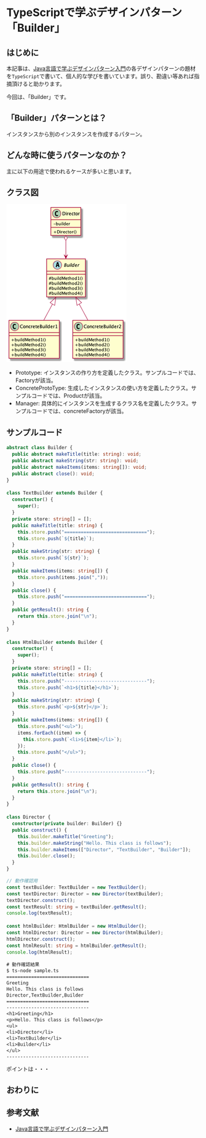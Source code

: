# TypeScriptで学ぶデザインパターン「Builder」
## はじめに
本記事は、[Java言語で学ぶデザインパターン入門](https://www.amazon.co.jp/%E5%A2%97%E8%A3%9C%E6%94%B9%E8%A8%82%E7%89%88-Java%E8%A8%80%E8%AA%9E%E3%81%A7%E5%AD%A6%E3%81%B6%E3%83%87%E3%82%B6%E3%82%A4%E3%83%B3%E3%83%91%E3%82%BF%E3%83%BC%E3%83%B3%E5%85%A5%E9%96%80-%E7%B5%90%E5%9F%8E-%E6%B5%A9-ebook/dp/B00I8ATHGW/ref=sr_1_1?__mk_ja_JP=%E3%82%AB%E3%82%BF%E3%82%AB%E3%83%8A&dchild=1&keywords=Java%E8%A8%80%E8%AA%9E%E3%81%A7%E5%AD%A6%E3%81%B6%E3%83%87%E3%82%B6%E3%82%A4%E3%83%B3%E3%83%91%E3%82%BF%E3%83%BC%E3%83%B3%E5%85%A5%E9%96%80&qid=1588525185&sr=8-1)の各デザインパターンの題材を`TypeScript`で書いて、個人的な学びを書いています。誤り、勘違い等あれば指摘頂けると助かります。  
  
今回は、「Builder」です。  

## 「Builder」パターンとは？
インスタンスから別のインスタンスを作成するパターン。

## どんな時に使うパターンなのか？
主に以下の用途で使われるケースが多いと思います。  

## クラス図
![BuilderClassDiagram](https://github.com/Kodak4400/DesignPattern/blob/master/Builder/Builder.png)

- Prototype: インスタンスの作り方を定義したクラス。サンプルコードでは、Factoryが該当。
- ConcreteProtoType: 生成したインスタンスの使い方を定義したクラス。サンプルコードでは、Productが該当。
- Manager: 具体的にインスタンスを生成するクラス名を定義したクラス。サンプルコードでは、concreteFactoryが該当。

## サンプルコード
```TypeScript:Builder.ts
abstract class Builder {
  public abstract makeTitle(title: string): void;
  public abstract makeString(str: string): void;
  public abstract makeItems(items: string[]): void;
  public abstract close(): void;
}

class TextBuilder extends Builder {
  constructor() {
    super();
  }
  private store: string[] = [];
  public makeTitle(title: string) {
    this.store.push("==============================");
    this.store.push(`${title}`);
  }
  public makeString(str: string) {
    this.store.push(`${str}`);
  }
  public makeItems(items: string[]) {
    this.store.push(items.join(","));
  }
  public close() {
    this.store.push("==============================");
  }
  public getResult(): string {
    return this.store.join("\n");
  }
}

class HtmlBuilder extends Builder {
  constructor() {
    super();
  }
  private store: string[] = [];
  public makeTitle(title: string) {
    this.store.push("------------------------------");
    this.store.push(`<h1>${title}</h1>`);
  }
  public makeString(str: string) {
    this.store.push(`<p>${str}</p>`);
  }
  public makeItems(items: string[]) {
    this.store.push("<ul>");
    items.forEach((item) => {
      this.store.push(`<li>${item}</li>`);
    });
    this.store.push("</ul>");
  }
  public close() {
    this.store.push("------------------------------");
  }
  public getResult(): string {
    return this.store.join("\n");
  }
}

class Director {
  constructor(private builder: Builder) {}
  public construct() {
    this.builder.makeTitle("Greeting");
    this.builder.makeString("Hello. This class is follows");
    this.builder.makeItems(["Director", "TextBuilder", "Builder"]);
    this.builder.close();
  }
}
```

```TypeScript:Main.ts
// 動作確認用
const textBuilder: TextBuilder = new TextBuilder();
const textDirector: Director = new Director(textBuilder);
textDirector.construct();
const textResult: string = textBuilder.getResult();
console.log(textResult);

const htmlBuilder: HtmlBuilder = new HtmlBuilder();
const htmlDirector: Director = new Director(htmlBuilder);
htmlDirector.construct();
const htmlResult: string = htmlBuilder.getResult();
console.log(htmlResult);
```

```shell:動作確認結果
# 動作確認結果
$ ts-node sample.ts 
==============================
Greeting
Hello. This class is follows
Director,TextBuilder,Builder
==============================
------------------------------
<h1>Greeting</h1>
<p>Hello. This class is follows</p>
<ul>
<li>Director</li>
<li>TextBuilder</li>
<li>Builder</li>
</ul>
------------------------------
```
  
ポイントは・・・  
  
## おわりに

## 参考文献
- [Java言語で学ぶデザインパターン入門](https://www.amazon.co.jp/%E5%A2%97%E8%A3%9C%E6%94%B9%E8%A8%82%E7%89%88-Java%E8%A8%80%E8%AA%9E%E3%81%A7%E5%AD%A6%E3%81%B6%E3%83%87%E3%82%B6%E3%82%A4%E3%83%B3%E3%83%91%E3%82%BF%E3%83%BC%E3%83%B3%E5%85%A5%E9%96%80-%E7%B5%90%E5%9F%8E-%E6%B5%A9-ebook/dp/B00I8ATHGW/ref=sr_1_1?__mk_ja_JP=%E3%82%AB%E3%82%BF%E3%82%AB%E3%83%8A&dchild=1&keywords=Java%E8%A8%80%E8%AA%9E%E3%81%A7%E5%AD%A6%E3%81%B6%E3%83%87%E3%82%B6%E3%82%A4%E3%83%B3%E3%83%91%E3%82%BF%E3%83%BC%E3%83%B3%E5%85%A5%E9%96%80&qid=1588525185&sr=8-1)
